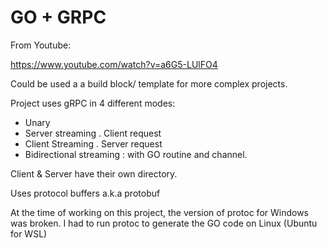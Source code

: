 # **GO + GRPC**

From Youtube:

https://www.youtube.com/watch?v=a6G5-LUlFO4

Could be used a a build block/ template for more complex projects.


Project uses gRPC in 4 different modes:

* Unary
* Server streaming . Client request
* Client Streaming . Server request
* Bidirectional streaming : with GO routine and channel.

Client & Server have their own directory.

Uses protocol buffers a.k.a protobuf

At the time of working on this project, the version of protoc for Windows was broken. 
I had to run protoc to generate the GO code on Linux (Ubuntu for WSL)

